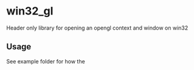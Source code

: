 # win32_gl
Header only library for opening an opengl context and window on win32

## Usage
See example folder for how the 
